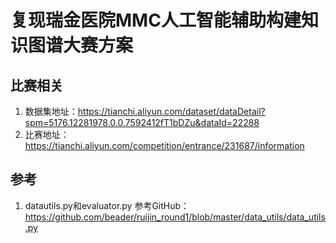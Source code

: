 # 复现瑞金医院MMC人工智能辅助构建知识图谱大赛方案

## 比赛相关
1. 数据集地址：https://tianchi.aliyun.com/dataset/dataDetail?spm=5176.12281978.0.0.7592412fT1bDZu&dataId=22288
2. 比赛地址：https://tianchi.aliyun.com/competition/entrance/231687/information

## 参考
1. datautils.py和evaluator.py 参考GitHub：https://github.com/beader/ruijin_round1/blob/master/data_utils/data_utils.py
